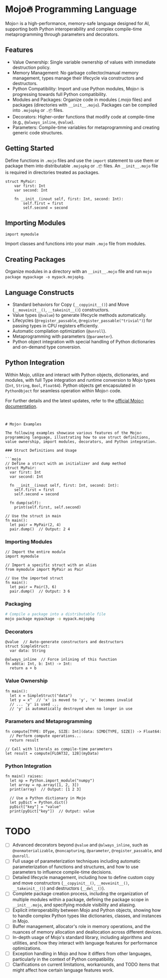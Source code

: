 # Mojo🔥 Programming Language
Mojo🔥 is a high-performance, memory-safe language designed for AI, supporting both Python interoperability and complex compile-time metaprogramming through parameters and decorators.

## Features
- Value Ownership: Single variable ownership of values with immediate destruction policy.
- Memory Management: No garbage collector/manual memory management, types manage their lifecycle via constructors and destructors.
- Python Compatibility: Import and use Python modules, Mojo🔥 is progressing towards full Python compatibility.
- Modules and Packages: Organize code in modules (.mojo files) and packages (directories with `__init__.mojo`). Packages can be compiled into `.mojopkg` or `.📦` files.
- Decorators: Higher-order functions that modify code at compile-time (e.g., `@always_inline`, `@value`).
- Parameters: Compile-time variables for metaprogramming and creating generic code structures.

## Getting Started
Define functions in `.mojo` files and use the `import` statement to use them or package them into distributable `.mojopkg` or `.📦` files. An `__init__.mojo` file is required in directories treated as packages.

```mojo
struct MyPair:
    var first: Int
    var second: Int

    fn __init__(inout self, first: Int, second: Int):
        self.first = first
        self.second = second
```

## Importing Modules
```mojo
import mymodule
```
Import classes and functions into your main `.mojo` file from modules.

## Creating Packages
Organize modules in a directory with an `__init__.mojo` file and run `mojo package mypackage -o mypack.mojopkg`.

## Language Constructs
- Standard behaviors for Copy (`__copyinit__()`) and Move (`__moveinit__()`, `__takeinit__()`) constructors.
- Value types (`@value`) to generate lifecycle methods automatically.
- Lifecycles (`@register_passable`, `@register_passable("trivial")`) for passing types in CPU registers efficiently.
- Automatic compilation optimization (`@unroll`).
- Metaprogramming with parameters (`@parameter`).
- Python object integration with special handling of Python dictionaries and on-demand type conversion.

## Python Integration
Within Mojo, utilize and interact with Python objects, dictionaries, and modules, with full Type integration and runtime conversion to Mojo types (`Int`, `String`, `Bool`, `Float64`). Python objects get encapsulated in `PythonObject` for seamless operation within Mojo🔥 code.

For further details and the latest updates, refer to the [official Mojo🔥 documentation](https://docs.modular.com/mojo/).
```


# Mojo🔥 Examples

The following examples showcase various features of the Mojo🔥 programming language, illustrating how to use struct definitions, value ownership, import modules, decorators, and Python integration.

### Struct Definitions and Usage

```mojo
// Define a struct with an initializer and dump method
struct MyPair:
  var first: Int
  var second: Int

  fn __init__(inout self, first: Int, second: Int):
    self.first = first
    self.second = second

  fn dump(self):
    print(self.first, self.second)

// Use the struct in main
fn main():
  let pair = MyPair(2, 4)
  pair.dump()  // Output: 2 4
```

### Importing Modules

```mojo
// Import the entire module
import mymodule

// Import a specific struct with an alias
from mymodule import MyPair as Pair

// Use the imported struct
fn main():
  let pair = Pair(3, 6)
  pair.dump()  // Output: 3 6
```

### Packaging

```sh
# Compile a package into a distributable file
mojo package mypackage -o mypack.mojopkg
```

### Decorators

```mojo
@value  // Auto-generate constructors and destructors
struct SimpleStruct:
  var data: String

@always_inline  // Force inlining of this function
fn add(a: Int, b: Int) -> Int:
  return a + b
```

### Value Ownership

```mojo
fn main():
  let x = SimpleStruct("data")
  let y = x^  // 'x' is moved to 'y', 'x' becomes invalid
  // ... 'y' is used ...
  // 'y' is automatically destroyed when no longer in use
```

### Parameters and Metaprogramming

```mojo
fn compute[TYPE: DType, SIZE: Int](data: SIMD[TYPE, SIZE]) -> Float64:
  // Perform compute operations...
  return result

// Call with literals as compile-time parameters
let result = compute[FLOAT32, 128](myData)
```

### Python Integration

```mojo
fn main() raises:
  let np = Python.import_module("numpy")
  let array = np.array([1, 2, 3])
  print(array)  // Output: [1 2 3]

  // Use a Python dictionary in Mojo
  let pyDict = Python.dict()
  pyDict["key"] = "value"
  print(pyDict["key"])  // Output: value
```



# TODO
- [ ] Advanced decorators beyond `@value` and `@always_inline`, such as `@nonmaterializable`, `@noncapturing`, `@parameter`, `@register_passable`, and `@unroll`.
- [ ] Full usage of parameterization techniques including automatic parameterization of functions and structures, and how to use parameters to influence compile-time decisions.
- [ ] Detailed lifecycle management, including how to define custom copy and move constructors (`__copyinit__()`, `__moveinit__()`, `__takeinit__()`) and destructors (`__del__()`).
- [ ] Complete package creation process, including the organization of multiple modules within a package, defining the package scope in `__init__.mojo`, and specifying module visibility and aliasing.
- [ ] Explicit interoperability between Mojo and Python objects, showing how to handle complex Python types like dictionaries, classes, and instances in Mojo.
- [ ] Buffer management, allocator's role in memory operations, and the nuances of memory allocation and deallocation across different devices.
- [ ] In-depth usage of Mojo's standard library, including algorithms and utilities, and how they interact with language features for performance optimizations.
- [ ] Exception handling in Mojo and how it differs from other languages, particularly in the context of Python compatibility.
- [ ] Clarifications on current limitations, workarounds, and TODO items that might affect how certain language features work.
